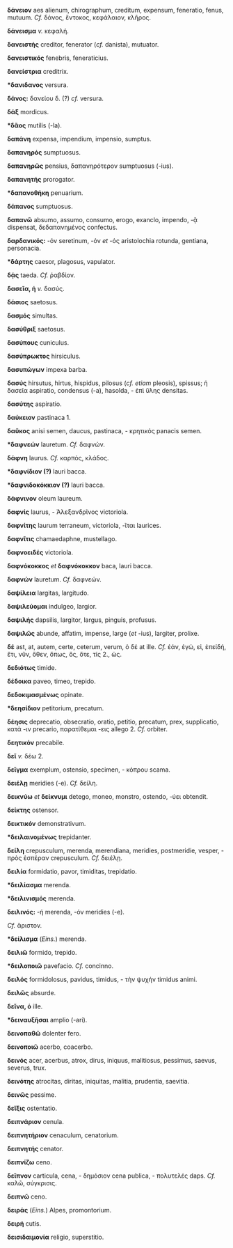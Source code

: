 **δάνειον** aes alienum, chirographum, creditum, expensum, feneratio,
fenus, mutuum. *Cf.* δάνος, ἔντοκος, κεφάλαιον, κλῆρος.

**δάνεισμα** *v.* κεφαλή.

**δανειστής** creditor, fenerator (*cf.* danista), mutuator.

**δανειστικός** fenebris, feneraticius.

**δανείστρια** creditrix.

**\*δανιδανος** versura.

**δάνος:** δανείου δ. (?) *cf.* versura.

**δάξ** mordicus.

**\*δᾶος** mutilis (-la).

**δαπάνη** expensa, impendium, impensio, sumptus.

**δαπανηρός** sumptuosus.

**δαπανηρῶς** pensius, δαπανηρότερον sumptuosus (-ius).

**δαπανητής** prorogator.

**\*δαπανοθήκη** penuarium.

**δάπανος** sumptuosus.

**δαπανῶ** absumo, assumo, consumo, erogo, exanclo, impendo, -ᾷ
dispensat, δεδαπανημένος confectus.

**δαρδανικός:** -όν seretinum, -όν *et* -ός aristolochia rotunda,
gentiana, personacia.

**\*δάρτης** caesor, plagosus, vapulator.

**δᾴς** taeda. *Cf.* ῥαβδίον.

**δασεῖα, ἡ** *v.* δασύς.

**δάσιος** saetosus.

**δασμός** simultas.

**δασύθριξ** saetosus.

**δασύπους** cuniculus.

**δασύπρωκτος** hirsiculus.

**δασυπώγων** impexa barba.

**δασύς** hirsutus, hirtus, hispidus, pilosus (*cf. etiam* pleosis),
spissus; ἡ δασεῖα aspiratio, condensus (-a), hasolda, - ἐπὶ ὕλης
densitas.

**δασύτης** aspiratio.

**δαύκειον** pastinaca 1.

**δαῦκος** anisi semen, daucus, pastinaca, - κρητικός panacis semen.

**\*δαφνεών** lauretum. *Cf.* δαφνών.

**δάφνη** laurus. *Cf.* καρπός, κλάδος.

**\*δαφνίδιον (?)** lauri bacca.

**\*δαφνιδοκόκκιον (?)** lauri bacca.

**δάφνινον** oleum laureum.

**δαφνίς** laurus, - Ἀλεξανδρῖνος victoriola.

**δαφνίτης** laurum terraneum, victoriola, -ῖται laurices.

**δαφνῖτις** chamaedaphne, mustellago.

**δαφνοειδές** victoriola.

**δαφνόκοκκος** *et* **δαφνόκοκκον** baca, lauri bacca.

**δαφνών** lauretum. *Cf.* δαφνεών.

**δαψίλεια** largitas, largitudo.

**δαψιλεύομαι** indulgeo, largior.

**δαψιλής** dapsilis, largitor, largus, pinguis, profusus.

**δαψιλῶς** abunde, affatim, impense, large (*et* -ius), largiter,
prolixe.

**δέ** ast, at, autem, certe, ceterum, verum, ὁ δέ at ille. *Cf.* ἐάν,
ἐγώ, εἰ, ἐπείδή, ἔτι, νῦν, ὅθεν, ὅπως, ὅς, ὅτε, τίς 2., ὡς.

**δεδιότως** timide.

**δέδοικα** paveo, timeo, trepido.

**δεδοκιμασμένως** opinate.

**\*δεησίδιον** petitorium, precatum.

**δέησις** deprecatio, obsecratio, oratio, petitio, precatum, prex,
supplicatio, κατὰ -ιν precario, παρατίθεμαι -εις allego 2. *Cf.*
orbiter.

**δεητικόν** precabile.

**δεῖ** *v.* δέω 2.

**δεῖγμα** exemplum, ostensio, specimen, - κόπρου scama.

**δειέλῃ** meridies (-e). *Cf.* δείλη.

**δεικνύω** *et* **δείκνυμι** detego, moneo, monstro, ostendo, -ύει
obtendit.

**δείκτης** ostensor.

**δεικτικόν** demonstrativum.

**\*δειλαινομένως** trepidanter.

**δείλη** crepusculum, merenda, merendiana, meridies, postmeridie,
vesper, - πρὸς ἑσπέραν crepusculum. *Cf.* δειέλῃ.

**δειλία** formidatio, pavor, timiditas, trepidatio.

**\*δειλίασμα** merenda.

**\*δειλινισμός** merenda.

**δειλινός:** -ή merenda, -όν meridies (-e).

*Cf.* ἄριστον.

**\*δείλισμα** (*Eins.*) merenda.

**δειλιῶ** formido, trepido.

**\*δειλοποιῶ** pavefacio. *Cf.* concinno.

**δειλός** formidolosus, pavidus, timidus, - τὴν ψυχήν timidus animi.

**δειλῶς** absurde.

**δεῖνα, ὁ** ille.

**\*δειναυξῆσαι** amplio (-ari).

**δεινοπαθῶ** dolenter fero.

**δεινοποιῶ** acerbo, coacerbo.

**δεινός** acer, acerbus, atrox, dirus, iniquus, malitiosus, pessimus,
saevus, severus, trux.

**δεινότης** atrocitas, diritas, iniquitas, malitia, prudentia,
saevitia.

**δεινῶς** pessime.

**δεῖξις** ostentatio.

**δειπνάριον** cenula.

**δειπνητήριον** cenaculum, cenatorium.

**δειπνητής** cenator.

**δειπνίζω** ceno.

**δεῖπνον** carticula, cena, - δημόσιον cena publica, - πολυτελές daps.
*Cf.* καλῶ, σύγκρισις.

**δειπνῶ** ceno.

**δειράς** (*Eins.*) Alpes, promontorium.

**δειρή** cutis.

**δεισιδαιμονία** religio, superstitio.
